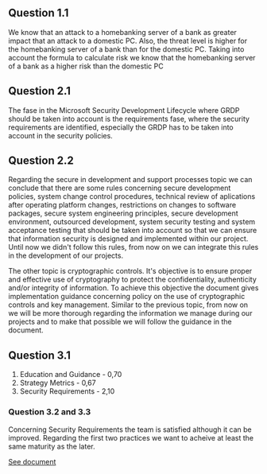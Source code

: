 ## Question 1.1
We know that an attack to a homebanking server of a bank as greater impact that an attack to a domestic PC. Also, the threat level is higher for the homebanking server of a bank than for the domestic PC. Taking into account the formula to calculate risk we know that the homebanking server of a bank as a higher risk than the domestic PC

## Question 2.1
The fase in the Microsoft Security Development Lifecycle where GRDP should be taken into account is the requirements fase, where the security requirements are identified, especially the GRDP has to be taken into account in the security policies.

## Question 2.2
Regarding the secure in development and support processes topic we can conclude that there are some rules concerning secure development policies, system change control procedures, technical review of aplications after operating platform changes, restrictions on changes to software packages, secure system engineering principles, secure development environment, outsourced development, system security testing and system acceptance testing that should be taken into account so that we can ensure that information security is designed and implemented within our project. Until now we didn't follow this rules, from now on we can integrate this rules in the development of our projects.<br/>

The other topic is cryptographic controls. It's objective is to ensure proper and effective use of cryptography to protect the confidentiality, authenticity and/or integrity of information. To achieve this objective the document gives implementation guidance concerning policy on the use of cryptographic controls and key management. Similar to the previous topic, from now on we will be more thorough regarding the information we manage during our projects and to make that possible we will follow the guidance in the document.


## Question 3.1
1. Education and Guidance - 0,70 
2. Strategy Metrics - 0,67 
3. Security Requirements - 2,10

### Question 3.2 and 3.3
Concerning Security Requirements the team is satisfied although it can be improved. 
Regarding the first two practices we want to acheive at least the same maturity as the later.


[See document](SAMM/SAMM_Assessment_Toolbox_v1.5_FINAL.xlxs)
